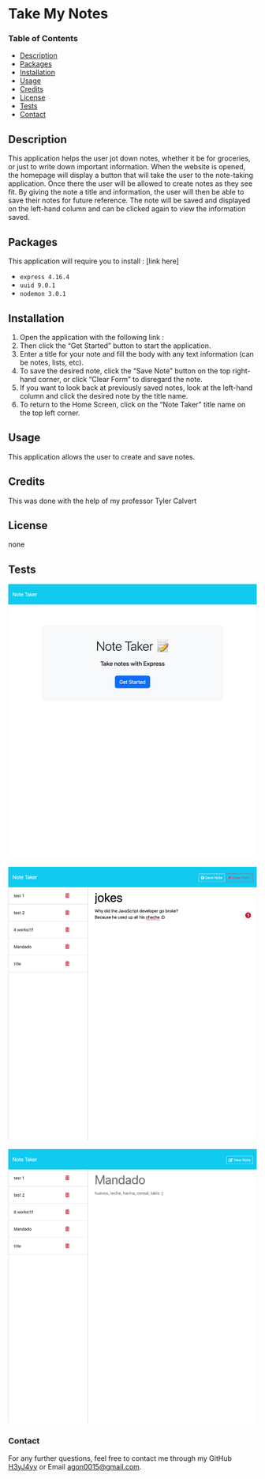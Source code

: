
  # Take My Notes 

  ### Table of Contents 

  - [Description](#description)
  - [Packages](#packages)
  - [Installation](#installation)
  - [Usage](#usage)
  - [Credits](#credits)
  - [License](#license)
  - [Tests](#tests)
  - [Contact](#contact)

  ## Description
  This application helps the user jot down notes, whether it be for groceries, or just to write down important information. When the website is opened, the homepage will display a button that will take the user to the note-taking application. Once there the user will be allowed to create notes as they see fit. By giving the note a title and information, the user will then be able to save their notes for future reference. The note will be saved and displayed on the left-hand column and can be clicked again to view the information saved.  

  ## Packages
  This application will require you to install : [link here]
  - `express 4.16.4`
  - `uuid 9.0.1`
  - `nodemon 3.0.1`

  ## Installation
1. Open the application  with the following link : 
2. Then click the “Get Started” button to start the application.
3. Enter a title for your note and fill the body with any text information (can be notes, lists, etc).
4. To save the desired note, click the “Save Note” button on the top right-hand corner, or click “Clear Form” to disregard the note. 
5. If you want to look back at previously saved notes, look at the left-hand column and click the desired note by the title name. 
6. To return to the Home Screen, click on the “Note Taker” title name on the top left corner.  


  ## Usage
  This application allows the user to create and save notes.

  ## Credits
  This was done with the help of my professor Tyler Calvert
  
  ## License
  none 
 
  ## Tests
  ![Note-Taker-homepage.png](./images/Note-Taker-homepage.png)

  ![Note-Taker-example.png](./images/Note-Taker-example.png)

  ![Note-Taker-previous-example.png](./images/Note-Taker-previous-example.png)

  ### Contact 
  For any further questions, feel free to contact me through my GitHub [H3yJ4yy](https://github.com/H3yJ4yy) or Email [agon0015@gmail.com](mailto:agon0015@gmail.com).
